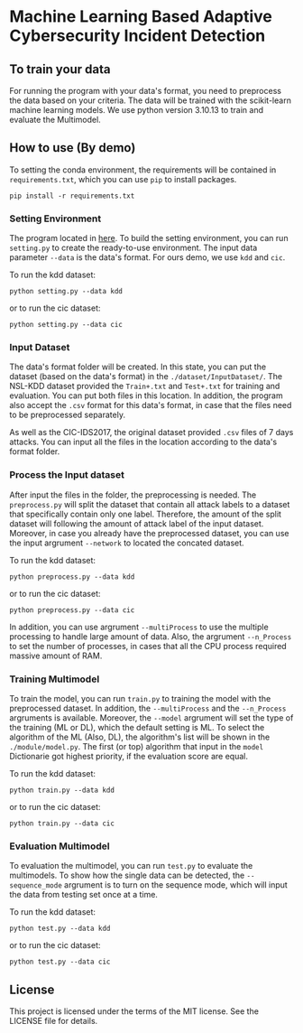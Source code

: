 # Machine Learning Based Adaptive Cybersecurity Incident Detection

## To train your data
For running the program with your data's format, you need to preprocess the data based on your criteria. The data will be trained with the scikit-learn machine learning models. We use python version 3.10.13 to train and evaluate the Multimodel.

## How to use (By demo)
To setting the conda environment, the requirements will be contained in `requirements.txt`, which you can use `pip` to install packages.
```
pip install -r requirements.txt
```


### Setting Environment
The program located in [here](https://github.com/punyawat-jar/ML-Based-Adaptive-Cybersecurity-Incident-Detection/tree/main/Code_and_model/Program). To build the setting environment, you can run `setting.py` to create the ready-to-use environment. The input data parameter `--data` is the data's format. For ours demo, we use `kdd` and `cic`. 

To run the kdd dataset:

```
python setting.py --data kdd
```

or to run the cic dataset:

```
python setting.py --data cic
```

### Input Dataset
The data's format folder will be created. In this state, you can put the dataset (based on the data's format) in the `./dataset/InputDataset/`. The NSL-KDD dataset provided the `Train+.txt` and `Test+.txt` for training and evaluation. You can put both files in this location. In addition, the program also accept the `.csv` format for this data's format, in case that the files need to be preprocessed separately.

As well as the CIC-IDS2017, the original dataset provided `.csv` files of 7 days attacks. You can input all the files in the location according to the data's format folder.

### Process the Input dataset
After input the files in the folder, the preprocessing is needed. The `preprocess.py` will split the dataset that contain all attack labels to a dataset that specifically contain only one label. Therefore, the amount of the split dataset will following the amount of attack label of the input dataset. Moreover, in case you already have the preprocessed dataset, you can use the input argrument `--network` to located the concated dataset.

To run the kdd dataset:

```
python preprocess.py --data kdd
```

or to run the cic dataset:

```
python preprocess.py --data cic
```

In addition, you can use argrument `--multiProcess` to use the multiple processing to handle large amount of data. Also, the argrument `--n_Process` to set the number of processes, in cases that all the CPU process required massive amount of RAM.

### Training Multimodel

To train the model, you can run `train.py` to training the model with the preprocessed dataset. In addition, the `--multiProcess` and the `--n_Process` argruments is available. Moreover, the `--model` argrument will set the type of the training (ML or DL), which the default setting is ML.
To select the algorithm of the ML (Also, DL), the algorithm's list will be shown in the `./module/model.py`. The first (or top) algorithm that input in the `model` Dictionarie got highest priority, if the evaluation score are equal.

To run the kdd dataset:
```
python train.py --data kdd
```

or to run the cic dataset:

```
python train.py --data cic
```

### Evaluation Multimodel
To evaluation the multimodel, you can run `test.py` to evaluate the multimodels. To show how the single data can be detected, the `--sequence_mode` argrument is to turn on the sequence mode, which will input the data from testing set once at a time.

To run the kdd dataset:
```
python test.py --data kdd
```

or to run the cic dataset:
```
python test.py --data cic
```

## License
This project is licensed under the terms of the MIT license. See the LICENSE file for details.
